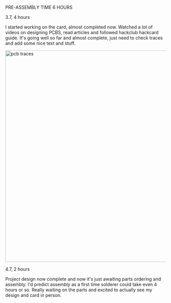 PRE-ASSEMBLY TIME 6 HOURS

3.7, 4 hours

I started working on the card, almost completed now. Watched a lot of videos on designing PCBS, read articles and followed hackclub hackcard guide. 
It's going well so far and almost complete, just need to check traces and add some nice text and stuff.

<img width="666" alt="pcb traces" src="https://github.com/user-attachments/assets/5c91aeb7-df7a-4786-8135-877977da331f" />

4.7, 2 hours

Project design now complete and now it's just awaiting parts ordering and assembly. I'd predict assembly as a first time solderer could take even 4 hours or so.
Really waiting on the parts and excited to actually see my design and card in person.
